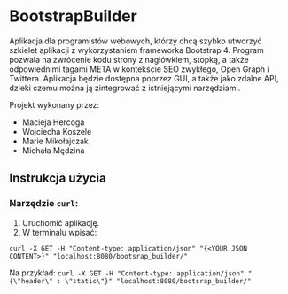 # BootstrapBuilder
Aplikacja dla programistów webowych, którzy chcą szybko utworzyć szkielet aplikacji z wykorzystaniem frameworka Bootstrap 4. Program pozwala na zwrócenie kodu strony z nagłówkiem, stopką, a także odpowiednimi tagami META w kontekście SEO zwykłego, Open Graph i Twittera. Aplikacja będzie dostępna poprzez GUI, a także jako zdalne API, dzieki czemu można ją zintegrować z istniejącymi narzędziami.

Projekt wykonany przez:
- Macieja Hercoga
- Wojciecha Koszele
- Marie Mikołajczak
- Michała Mędzina

## Instrukcja użycia
### Narzędzie `curl`:
1. Uruchomić aplikację.
2. W terminalu wpisać:

``
curl -X GET -H "Content-type: application/json" "{<YOUR JSON CONTENT>}" "localhost:8080/bootsrap_builder/"
``

Na przykład:
`curl -X GET -H "Content-type: application/json" "{\"header\" : \"static\"}" "localhost:8080/bootsrap_builder/"`
